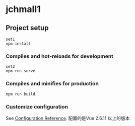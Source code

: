 # jchmall1

## Project setup
```
set1
npm install
```

### Compiles and hot-reloads for development
```
set2
npm run serve
```

### Compiles and minifies for production
```
npm run build
```

### Customize configuration
See [Configuration Reference](https://cli.vuejs.org/config/).
配置的是Vue 2.6.11 以上的版本